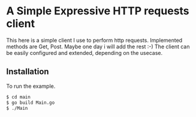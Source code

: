 # A Simple Expressive HTTP requests client
This here is a simple client I use to perform http requests. Implemented methods are Get, Post. Maybe one
day i will add the rest :-)
The client can be easily configured and extended, depending on the usecase.

## Installation

To run the example.
```bash
$ cd main
$ go build Main.go
$ ./Main
```
